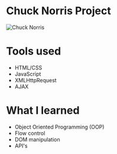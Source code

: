 # Chuck Norris Project

![Chuck Norris]()

# Tools used

* HTML/CSS
* JavaScript
* XMLHttpRequest
* AJAX

# What I learned

* Object Oriented Programming (OOP)
* Flow control
* DOM manipulation
* API's